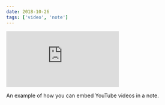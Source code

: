 ```yaml
---
date: 2018-10-26
tags: ['video', 'note']
---
```


<Embed
  src="https://www.youtube.com/embed/dpw9EHDh2bM"
/>

An example of how you can embed YouTube videos in a note.
